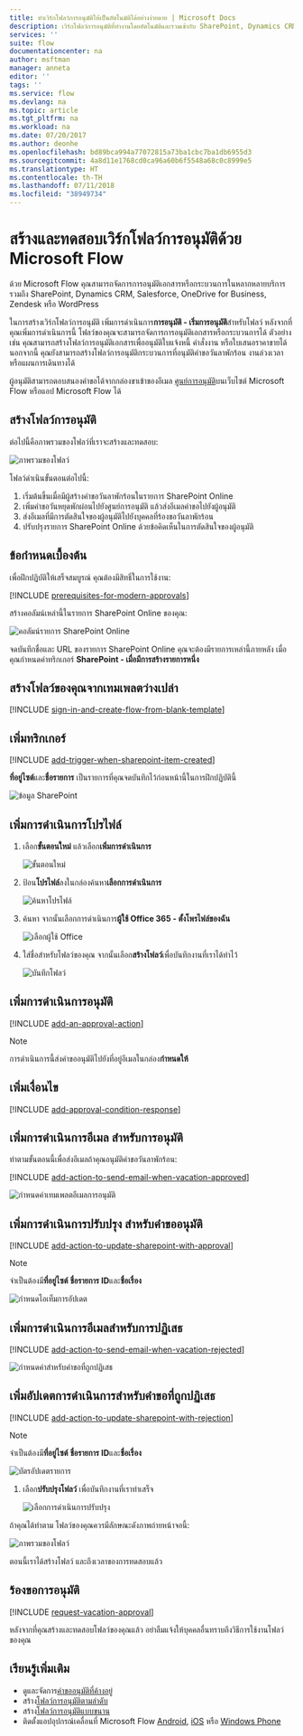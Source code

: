 ```yaml
---
title: ทำเวิร์กโฟลว์การอนุมัติให้เป็นอัตโนมัติได้อย่างง่ายดาย | Microsoft Docs
description: เวิร์กโฟลว์การอนุมัติที่ทำงานโดยอัตโนมัติและรวมเข้ากับ SharePoint, Dynamics CRM, Salesforce, OneDrive for Business, Zendesk หรือ WordPress
services: ''
suite: flow
documentationcenter: na
author: msftman
manager: anneta
editor: ''
tags: ''
ms.service: flow
ms.devlang: na
ms.topic: article
ms.tgt_pltfrm: na
ms.workload: na
ms.date: 07/20/2017
ms.author: deonhe
ms.openlocfilehash: bd89bca994a77072815a73ba1cbc7ba1db6955d3
ms.sourcegitcommit: 4a8d11e1768cd0ca96a60b6f5548a68c0c8999e5
ms.translationtype: HT
ms.contentlocale: th-TH
ms.lasthandoff: 07/11/2018
ms.locfileid: "38949734"
---
```

# <a name="create-and-test-an-approval-workflow-with-microsoft-flow"></a>สร้างและทดสอบเวิร์กโฟลว์การอนุมัติด้วย Microsoft Flow

ด้วย Microsoft Flow คุณสามารถจัดการการอนุมัติเอกสารหรือกระบวนการในหลากหลายบริการ รวมถึง SharePoint, Dynamics CRM, Salesforce, OneDrive for Business, Zendesk หรือ WordPress

ในการสร้างเวิร์กโฟลว์การอนุมัติ เพิ่มการดำเนินการ**การอนุมัติ - เริ่มการอนุมัติ**สำหรับโฟลว์ หลังจากที่คุณเพิ่มการดำเนินการนี้ โฟลว์ของคุณจะสามารถจัดการการอนุมัติเอกสารหรือกระบวนการได้ ตัวอย่างเช่น คุณสามารถสร้างโฟลว์การอนุมัติเอกสารเพื่ออนุมัติใบแจ้งหนี้ คำสั่งงาน หรือใบเสนอราคาขายได้ นอกจากนี้ คุณยังสามารถสร้างโฟลว์การอนุมัติกระบวนการที่อนุมัติคำขอวันลาพักร้อน งานล่วงเวลา หรือแผนการเดินทางได้

ผู้อนุมัติสามารถตอบสนองคำขอได้จากกล่องขาเข้าของอีเมล [ศูนย์การอนุมัติ](https://flow.microsoft.com/manage/approvals/received/)บนเว็บไซต์ Microsoft Flow หรือแอป Microsoft Flow ได้

## <a name="create-an-approval-flow"></a>สร้างโฟลว์การอนุมัติ
ต่อไปนี้คือภาพรวมของโฟลว์ที่เราจะสร้างและทดสอบ:

   ![ภาพรวมของโฟลว์](./media/modern-approvals/create-flow-overview.png)

โฟลว์ดำเนินขั้นตอนต่อไปนี้:

1. เริ่มต้นขึ้นเมื่อมีผู้สร้างคำขอวันลาพักร้อนในรายการ SharePoint Online
2. เพิ่มคำขอวันหยุดพักผ่อนไปยังศูนย์การอนุมัติ แล้วส่งอีเมลคำขอไปยังผู้อนุมัติ
3. ส่งอีเมลที่มีการตัดสินใจของผู้อนุมัติไปยังบุคคลที่ร้องขอวันลาพักร้อน
4. ปรับปรุงรายการ SharePoint Online ด้วยข้อคิดเห็นในการตัดสินใจของผู้อนุมัติ

## <a name="prerequisites"></a>ข้อกำหนดเบื้องต้น
เพื่อฝึกปฏิบัติให้เสร็จสมบูรณ์ คุณต้องมีสิทธิ์ในการใช้งาน:

[!INCLUDE [prerequisites-for-modern-approvals](includes/prerequisites-for-modern-approvals.md)]

สร้างคอลัมน์เหล่านี้ในรายการ SharePoint Online ของคุณ:

   ![คอลัมน์รายการ SharePoint Online](./media/modern-approvals/sharepoint-list-fields.png)

จดบันทึกชื่อและ URL ของรายการ SharePoint Online คุณจะต้องมีรายการเหล่านี้ภายหลัง เมื่อคุณกำหนดค่าทริกเกอร์ **SharePoint - เมื่อมีการสร้างรายการหนึ่ง**

## <a name="create-your-flow-from-the-blank-template"></a>สร้างโฟลว์ของคุณจากเทมเพลตว่างเปล่า
[!INCLUDE [sign-in-and-create-flow-from-blank-template](includes/sign-in-and-create-flow-from-blank-template.md)]

## <a name="add-a-trigger"></a>เพิ่มทริกเกอร์

[!INCLUDE [add-trigger-when-sharepoint-item-created](includes/add-trigger-when-sharepoint-item-created.md)]

**ที่อยู่ไซต์**และ**ชื่อรายการ** เป็นรายการที่คุณจดบันทึกไว้ก่อนหน้านี้ในการฝึกปฏิบัตินี้

![ข้อมูล SharePoint](./media/modern-approvals/select-sharepoint-site-info.png)

## <a name="add-a-profile-action"></a>เพิ่มการดำเนินการโปรไฟล์

1. เลือก**ขั้นตอนใหม่** แล้วเลือก**เพิ่มการดำเนินการ**
   
    ![ขั้นตอนใหม่](./media/modern-approvals/select-sharepoint-add-action.png)
2. ป้อน**โปรไฟล์**ลงในกล่องค้นหา**เลือกการดำเนินการ**
   
    ![ค้นหาโปรไฟล์](./media/modern-approvals/search-for-profile.png)
3. ค้นหา จากนั้นเลือกการดำเนินการ**ผู้ใช้ Office 365 - ตั้งโพรไฟล์ของฉัน**
   
    ![เลือกผู้ใช้ Office](./media/modern-approvals/select-my-profile.png)
4. ใส่ชื่อสำหรับโฟลว์ของคุณ จากนั้นเลือก**สร้างโฟลว์**เพื่อบันทึกงานที่เราได้ทำไว้
   
    ![บันทึกโฟลว์](./media/modern-approvals/save.png)

## <a name="add-an-approval-action"></a>เพิ่มการดำเนินการอนุมัติ

[!INCLUDE [add-an-approval-action](includes/add-an-approval-action.md)]

> [!NOTE]
> การดำเนินการนี้ส่งคำขออนุมัติไปยังที่อยู่อีเมลในกล่อง**กำหนดให้**
>
>

## <a name="add-a-condition"></a>เพิ่มเงื่อนไข

[!INCLUDE [add-approval-condition-response](includes/add-approval-condition-response.md)]

## <a name="add-an-email-action-for-approvals"></a>เพิ่มการดำเนินการอีเมล สำหรับการอนุมัติ

ทำตามขั้นตอนนี้เพื่อส่งอีเมลถ้าคุณอนุมัติคำขอวันลาพักร้อน:

[!INCLUDE [add-action-to-send-email-when-vacation-approved](includes/add-action-to-send-email-when-vacation-approved.md)]

   ![กำหนดค่าเทมเพลตอีเมลการอนุมัติ](./media/sequential-modern-approvals/yes-email-config.png)

## <a name="add-an-update-action-for-approved-requests"></a>เพิ่มการดำเนินการปรับปรุง สำหรับคำขออนุมัติ

[!INCLUDE [add-action-to-update-sharepoint-with-approval](includes/add-action-to-update-sharepoint-with-approval.md)]

> [!NOTE]
> จำเป็นต้องมี**ที่อยู่ไซต์** **ชื่อรายการ** **ID**และ**ชื่อเรื่อง**
>
>

![กำหนดไอเท็มการอัปเดต](./media/modern-approvals/configure-update-item.png)

## <a name="add-an-email-action-for-rejections"></a>เพิ่มการดำเนินการอีเมลสำหรับการปฏิเสธ

[!INCLUDE [add-action-to-send-email-when-vacation-rejected](includes/add-action-to-send-email-when-vacation-rejected.md)]

![กำหนดค่าสำหรับคำขอที่ถูกปฏิเสธ](./media/modern-approvals/configure-rejected-email.png)

## <a name="add-update-action-for-rejected-requests"></a>เพิ่มอัปเดตการดำเนินการสำหรับคำขอที่ถูกปฏิเสธ

[!INCLUDE [add-action-to-update-sharepoint-with-rejection](includes/add-action-to-update-sharepoint-with-rejection.md)]

   > [!NOTE]
   > จำเป็นต้องมี**ที่อยู่ไซต์** **ชื่อรายการ** **ID**และ**ชื่อเรื่อง**
   >
   >

![บัตรอัปเดตรายการ](./media/modern-approvals/configure-update-item-no.png)

1. เลือก**ปรับปรุงโฟลว์** เพื่อบันทึกงานที่เราทำเสร็จ
   
    ![เลือกการดำเนินการปรับปรุง](./media/modern-approvals/update.png)

ถ้าคุณได้ทำตาม โฟลว์ของคุณควรมีลักษณะดังภาพถ่ายหน้าจอนี้:

![ภาพรวมของโฟลว์](./media/modern-approvals/completed-flow.png)

ตอนนี้เราได้สร้างโฟลว์ และถึงเวลาของการทดสอบแล้ว

## <a name="request-an-approval"></a>ร้องขอการอนุมัติ

[!INCLUDE [request-vacation-approval](includes/request-vacation-approval.md)]

หลังจากที่คุณสร้างและทดสอบโฟลว์ของคุณแล้ว อย่าลืมแจ้งให้บุคคลอื่นทราบถึงวิธีการใช้งานโฟลว์ของคุณ

## <a name="learn-more"></a>เรียนรู้เพิ่มเติม

* ดูและจัดการ[คำขออนุมัติที่ค้างอยู่](approve-reject-requests.md)
* สร้าง[โฟลว์การอนุมัติตามลำดับ](sequential-modern-approvals.md)
* สร้าง[โฟลว์การอนุมัติแบบขนาน](parallel-modern-approvals.md)
* ติดตั้งแอปอุปกรณ์เคลื่อนที่ Microsoft Flow [Android](https://aka.ms/flowmobiledocsandroid), [iOS](https://aka.ms/flowmobiledocsios) หรือ [Windows Phone](https://aka.ms/flowmobilewindows)
